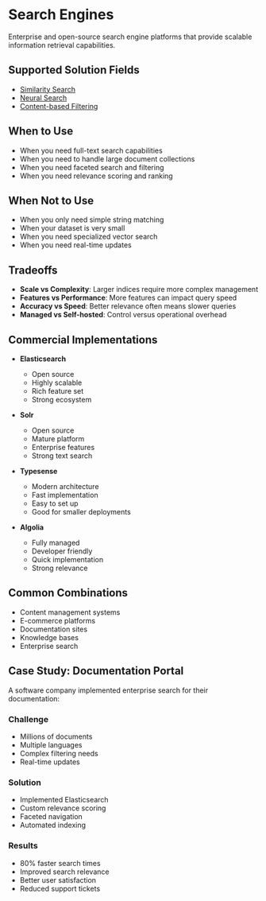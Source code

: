 # Search Engines

Enterprise and open-source search engine platforms that provide scalable information retrieval capabilities.

## Supported Solution Fields

- [Similarity Search](../solutions/similarity-search)
- [Neural Search](../solutions/neural-search)
- [Content-based Filtering](../solutions/content-based-filtering)

## When to Use

- When you need full-text search capabilities
- When you need to handle large document collections
- When you need faceted search and filtering
- When you need relevance scoring and ranking

## When Not to Use

- When you only need simple string matching
- When your dataset is very small
- When you need specialized vector search
- When you need real-time updates

## Tradeoffs

- **Scale vs Complexity**: Larger indices require more complex management
- **Features vs Performance**: More features can impact query speed
- **Accuracy vs Speed**: Better relevance often means slower queries
- **Managed vs Self-hosted**: Control versus operational overhead

## Commercial Implementations

- **Elasticsearch**

  - Open source
  - Highly scalable
  - Rich feature set
  - Strong ecosystem

- **Solr**

  - Open source
  - Mature platform
  - Enterprise features
  - Strong text search

- **Typesense**

  - Modern architecture
  - Fast implementation
  - Easy to set up
  - Good for smaller deployments

- **Algolia**
  - Fully managed
  - Developer friendly
  - Quick implementation
  - Strong relevance

## Common Combinations

- Content management systems
- E-commerce platforms
- Documentation sites
- Knowledge bases
- Enterprise search

## Case Study: Documentation Portal

A software company implemented enterprise search for their documentation:

### Challenge

- Millions of documents
- Multiple languages
- Complex filtering needs
- Real-time updates

### Solution

- Implemented Elasticsearch
- Custom relevance scoring
- Faceted navigation
- Automated indexing

### Results

- 80% faster search times
- Improved search relevance
- Better user satisfaction
- Reduced support tickets
